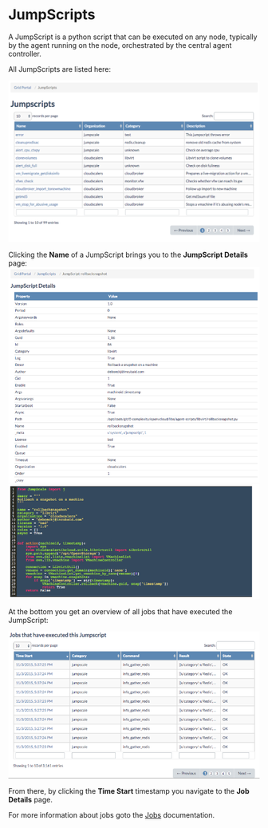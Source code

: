 # JumpScripts

A JumpScript is a python script that can be executed on any node, typically by the agent running on the node, orchestrated by the central agent controller.

All JumpScripts are listed here:

![\[\]](../../.gitbook/assets/jumpscripts%20%281%29.png)

Clicking the **Name** of a JumpScript brings you to the **JumpScript Details** page: ![\[\]](../../.gitbook/assets/jumpscriptdetails%20%281%29.png) ![\[\]](../../.gitbook/assets/jumpscript%20%282%29.png)

At the bottom you get an overview of all jobs that have executed the JumpScript:

![\[\]](../../.gitbook/assets/jobsexecutedjumpscript.png)

From there, by clicking the **Time Start** timestamp you navigate to the **Job Details** page.

For more information about jobs goto the [Jobs](jobs.md) documentation.

